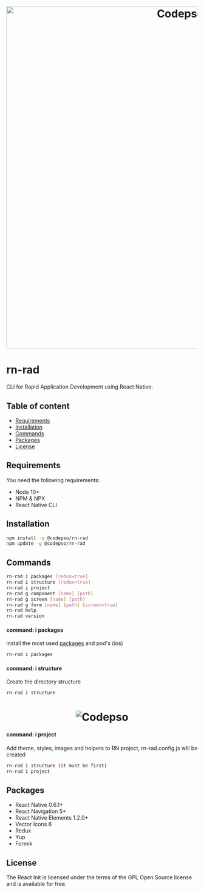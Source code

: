 <h1 align="center">
  <img src="https://codepso-comunity.s3.us-east-2.amazonaws.com/rn-rad/rn-rad-h-2.jpg" alt="Codepso" width="900">
</h1>

# rn-rad
CLI for Rapid Application Development using React Native.
## Table of content
- [Requirements](#requirements)
- [Installation](#installation)
- [Commands](#commands)
- [Packages](#packages)
- [License](#license)
## Requirements
You need the following requirements:
 - Node 10+
 - NPM & NPX
 - React Native CLI
## Installation
```bash
npm install -g @codepso/rn-rad
npm update -g @codepso/rn-rad
```
## Commands
```bash
rn-rad i packages [redux=true]
rn-rad i structure [redux=true]
rn-rad i project
rn-rad g component [name] [path]
rn-rad g screen [name] [path]
rn-rad g form [name] [path] [screen=true]
rn-rad help
rn-rad version
```
#### command: i packages
install the most used [packages](#packages) and pod's (ios)
```bash
rn-rad i packages
```
#### command: i structure
Create the directory structure
```bash
rn-rad i structure
```
<h1 align="center">
  <img src="https://codepso-comunity.s3.us-east-2.amazonaws.com/rn-rad/rn-rad-s-1.jpg" alt="Codepso">
</h1>

#### command: i project
Add theme, styles, images and helpers to RN project, rn-rad.config.js will be created
```bash
rn-rad i structure (it must be first)
rn-rad i project
```
## Packages
- React Native 0.6.1+
- React Navigation 5+
- React Native Elements 1.2.0+
- Vector Icons 6
- Redux
- Yup
- Formik 
## License
The React Init is licensed under the terms of the GPL Open Source license and is available for free.
